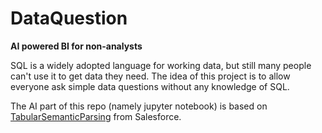 # DataQuestion
**AI powered BI for non-analysts**

SQL is a widely adopted language for working data, but still many people can't use it to get data they need. The idea of this project is to allow everyone ask simple data questions without any knowledge of SQL.

The AI part of this repo (namely jupyter notebook) is based on [TabularSemanticParsing](https://github.com/salesforce/TabularSemanticParsing) from Salesforce. 
